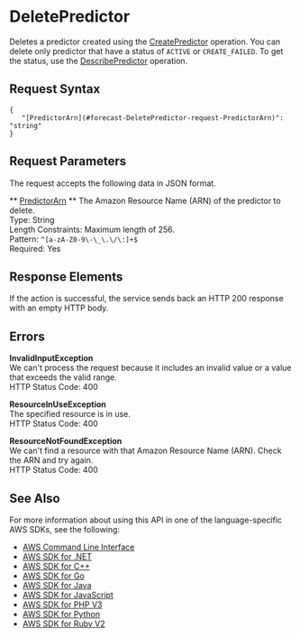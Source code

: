 # DeletePredictor<a name="API_DeletePredictor"></a>

Deletes a predictor created using the [CreatePredictor](API_CreatePredictor.md) operation\. You can delete only predictor that have a status of `ACTIVE` or `CREATE_FAILED`\. To get the status, use the [DescribePredictor](API_DescribePredictor.md) operation\.

## Request Syntax<a name="API_DeletePredictor_RequestSyntax"></a>

```
{
   "[PredictorArn](#forecast-DeletePredictor-request-PredictorArn)": "string"
}
```

## Request Parameters<a name="API_DeletePredictor_RequestParameters"></a>

The request accepts the following data in JSON format\.

 ** [PredictorArn](#API_DeletePredictor_RequestSyntax) **   <a name="forecast-DeletePredictor-request-PredictorArn"></a>
The Amazon Resource Name \(ARN\) of the predictor to delete\.  
Type: String  
Length Constraints: Maximum length of 256\.  
Pattern: `^[a-zA-Z0-9\-\_\.\/\:]+$`   
Required: Yes

## Response Elements<a name="API_DeletePredictor_ResponseElements"></a>

If the action is successful, the service sends back an HTTP 200 response with an empty HTTP body\.

## Errors<a name="API_DeletePredictor_Errors"></a>

 **InvalidInputException**   
We can't process the request because it includes an invalid value or a value that exceeds the valid range\.  
HTTP Status Code: 400

 **ResourceInUseException**   
The specified resource is in use\.  
HTTP Status Code: 400

 **ResourceNotFoundException**   
We can't find a resource with that Amazon Resource Name \(ARN\)\. Check the ARN and try again\.  
HTTP Status Code: 400

## See Also<a name="API_DeletePredictor_SeeAlso"></a>

For more information about using this API in one of the language\-specific AWS SDKs, see the following:
+  [AWS Command Line Interface](https://docs.aws.amazon.com/goto/aws-cli/forecast-2018-06-26/DeletePredictor) 
+  [AWS SDK for \.NET](https://docs.aws.amazon.com/goto/DotNetSDKV3/forecast-2018-06-26/DeletePredictor) 
+  [AWS SDK for C\+\+](https://docs.aws.amazon.com/goto/SdkForCpp/forecast-2018-06-26/DeletePredictor) 
+  [AWS SDK for Go](https://docs.aws.amazon.com/goto/SdkForGoV1/forecast-2018-06-26/DeletePredictor) 
+  [AWS SDK for Java](https://docs.aws.amazon.com/goto/SdkForJava/forecast-2018-06-26/DeletePredictor) 
+  [AWS SDK for JavaScript](https://docs.aws.amazon.com/goto/AWSJavaScriptSDK/forecast-2018-06-26/DeletePredictor) 
+  [AWS SDK for PHP V3](https://docs.aws.amazon.com/goto/SdkForPHPV3/forecast-2018-06-26/DeletePredictor) 
+  [AWS SDK for Python](https://docs.aws.amazon.com/goto/boto3/forecast-2018-06-26/DeletePredictor) 
+  [AWS SDK for Ruby V2](https://docs.aws.amazon.com/goto/SdkForRubyV2/forecast-2018-06-26/DeletePredictor) 